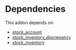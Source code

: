# Dependencies

This addon depends on:

- [stock_account](https://github.com/bringout/oca-ocb-accounting)
- [stock_inventory_discrepancy](https://github.com/bringout/oca-workflow-process)
- [stock_inventory](https://github.com/bringout/oca-workflow-process)
